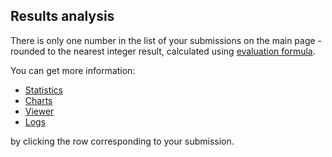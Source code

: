 ## Results analysis

There is only one number in the list of your submissions on the main page - rounded to the nearest integer result, calculated using [evaluation formula](stats.md#result_formula).

You can get more information:

- [Statistics](stats.md)
- [Charts](charts.md)
- [Viewer](viewer.md)
- [Logs](logs.md)

by clicking the row corresponding to your submission.
